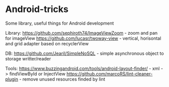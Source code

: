 Android-tricks
==============

Some library, useful things for Android development

Library:
https://github.com/sephiroth74/ImageViewZoom  - zoom and pan for imageView
https://github.com/lucasr/twoway-view - vertical, horisontal and grid adapter based on recyclerView

DB:
  https://github.com/Jearil/SimpleNoSQL - simple asynchronous object to storage writter/reader 

Tools:
https://www.buzzingandroid.com/tools/android-layout-finder/ - xml -> findViewById or InjectView
https://github.com/marcoRS/lint-cleaner-plugin - remove unused resources finded by lint 
